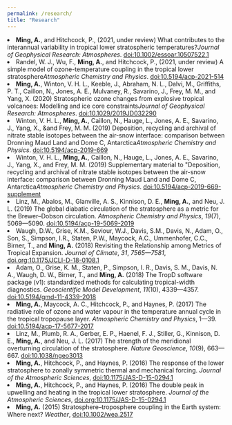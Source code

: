 ```yaml
---
permalink: /research/
title: "Research"
---
```

        
 <style>
.csl-block {
    font-size: 16px;
}
.csl-title, .csl-author, .csl-event, .csl-editor, .csl-venue {
    display: block;
    position: relative;
    font-size: 16px;
}

.csl-title b {
    font-weight: 600;
}

.csl-content {
    display: inline-block;
    vertical-align: top;
    padding-left: 20px;
}

.no-bullet {
   list-style-type: none;
}

</style>
<li><span id="<Ming_2021"><b>Ming, A.</b>, and Hitchcock, P., (2021, under review) What contributes to the interannual variability in tropical lower stratospheric temperatures?<i>Journal of Geophysical Research: Atmospheres</i>. <a href="https://doi.org/10.1002/essoar.10507522.1">doi:10.1002/essoar.10507522.1</a></span></li>
<li><span id="<Randel_2021">Randel, W. J., Wu, F., <b>Ming, A.</b>, and Hitchcock, P., (2021, under review) A simple model of ozone-temperature coupling in the tropical lower stratosphere<i>Atmospheric Chemistry and Physics</i>. <a href="https://doi.org/10.5194/acp-2021-514">doi:10.5194/acp-2021-514</a></span></li>
<li><span id="<Ming_2020"><b>Ming, A.</b>, Winton, V. H. L., Keeble, J., Abraham, N. L., Dalvi, M., Griffiths, P. T., Caillon, N., Jones, A. E., Mulvaney, R., Savarino, J., Frey, M. M., and Yang, X. (2020) Stratospheric ozone changes from explosive tropical volcanoes: Modelling and ice core constraints<i>Journal of Geophysical Research: Atmospheres</i>. <a href="https://doi.org/10.1029/2019JD032290">doi:10.1029/2019JD032290</a></span></li>
<li><span id="Winton_2019">Winton, V. H. L., <b>Ming, A.</b>, Caillon, N., Hauge, L., Jones, A. E., Savarino, J., Yang, X., &and Frey, M. M. (2019) Deposition, recycling and archival of nitrate stable isotopes between the air-snow  interface: comparison between Dronning Maud Land and Dome C, Antarctica<i>Atmospheric Chemistry and Physics</i>. <a href="https://doi.org/10.5194/acp-2019-669">doi:10.5194/acp-2019-669</a></span></li>
<li><span id="Winton_2020">Winton, V. H. L., <b>Ming, A.</b>, Caillon, N., Hauge, L., Jones, A. E., Savarino, J., Yang, X., and Frey, M. M. (2019) Supplementary material to "Deposition, recycling and archival of nitrate stable isotopes between the air-snow interface: comparison between Dronning Maud Land and Dome C, Antarctica<i>Atmospheric Chemistry and Physics</i>. <a href="https://doi.org/10.5194/acp-2019-669-supplement">doi:10.5194/acp-2019-669-supplement</a></span></li>
<li><span id="Linz_2019">Linz, M., Abalos, M., Glanville, A. S., Kinnison, D. E., <b>Ming, A.</b>, and Neu, J. L. (2019) The global diabatic circulation of the stratosphere as a metric for the Brewer–Dobson circulation. <i>Atmospheric Chemistry and Physics</i>, <i>19</i>(7), 5069&mdash;5090. <a href="https://doi.org/10.5194/acp-19-5069-2019">doi:10.5194/acp-19-5069-2019</a></span></li>
<li><span id="Waugh_2018">Waugh, D.W., Grise, K.M., Seviour, W.J., Davis, S.M., Davis, N., Adam, O., Son, S., Simpson, I.R., Staten, P.W., Maycock, A.C., Ummenhofer, C.C., Birner, T., and <b>Ming, A.</b> (2018) Revisiting the Relationship among Metrics of Tropical Expansion. <i>Journal of Climate</i>, <i>31</i>, <i>7565&mdash;7581</i>, <a href="https://doi.org/10.1175/JCLI-D-18-0108.1">doi.org:10.1175/JCLI-D-18-0108.1</a></span></li>
<li><span id="Adam_2018">Adam, O., Grise, K. M., Staten, P., Simpson, I. R., Davis, S. M., Davis, N. A., Waugh, D. W., Birner, T., and <b>Ming, A.</b> (2018) The TropD software package (v1): standardized methods for calculating tropical-width diagnostics. <i>Geoscientific Model Development</i>, <i>11</i>(10), 4339&mdash;4357. <a href="https://doi.org/10.5194/gmd-11-4339-2018">doi:10.5194/gmd-11-4339-2018</a></span></li>
<li><span id="Ming_2017"><b>Ming, A.</b>, Maycock, A. C., Hitchcock, P., and Haynes, P. (2017) The radiative role of ozone and water vapour in the temperature annual cycle in the tropical tropopause layer. <i>Atmospheric Chemistry and Physics</i>, 1&mdash;39. <a href="https://doi.org/10.5194/acp-17-5677-2017">doi:10.5194/acp-17-5677-2017</a></span></li>
<li><span id="Linz_2017">Linz, M., Plumb, R. A., Gerber, E. P., Haenel, F. J., Stiller, G., Kinnison, D. E., <b>Ming, A.</b>, and Neu, J. L. (2017) The strength of the meridional overturning circulation of the stratosphere. <i>Nature Geoscience</i>, <i>10</i>(9), 663&mdash;667. <a href="https://doi.org/10.1038/ngeo3013">doi:10.1038/ngeo3013</a></span></li>
<li><span id="<Ming_2016b"><b>Ming, A.</b>, Hitchcock, P., and Haynes, P. (2016) The response of the lower stratosphere to zonally symmetric thermal and mechanical forcing. <i>Journal of the Atmospheric Sciences</i>, <a href="https://doi.org/10.1175/JAS-D-15-0294.1">doi:10.1175/JAS-D-15-0294.1</a></span></li>
<li><span id="Ming_2016a"><b>Ming, A.</b>, Hitchcock, P., and Haynes, P. (2016) The double peak in upwelling and heating in the tropical lower stratosphere. <i>Journal of the Atmospheric Sciences</i>, <a href="https://doi.org/10.1175/JAS-D-15-0293.1">doi.org:10.1175/JAS-D-15-0294.1</a></span></li>
<li><span id="Ming_2015"><b>Ming, A.</b> (2015) Stratosphere–troposphere coupling in the Earth system: Where next? <i>Weather</i>, <a href="https://doi.org/10.1002/wea.2517">doi:10.1002/wea.2517</a></span></li>
